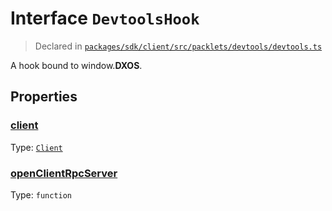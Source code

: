 # Interface `DevtoolsHook`
> Declared in [`packages/sdk/client/src/packlets/devtools/devtools.ts`]()

A hook bound to window.__DXOS__.
## Properties
### [client](https://github.com/dxos/protocols/blob/main/packages/sdk/client/src/packlets/devtools/devtools.ts#L19)
Type: <code>[Client](/api/@dxos/client/classes/Client)</code>
### [openClientRpcServer](https://github.com/dxos/protocols/blob/main/packages/sdk/client/src/packlets/devtools/devtools.ts#L20)
Type: <code>function</code>